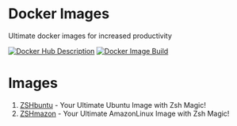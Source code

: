 # Docker Images
Ultimate docker images for increased productivity

[![Docker Hub Description](https://github.com/snigdhasjg/docker-images/actions/workflows/docker-hub-description.yml/badge.svg)](https://github.com/snigdhasjg/docker-images/actions/workflows/docker-hub-description.yml)
[![Docker Image Build](https://github.com/snigdhasjg/docker-images/actions/workflows/docker-image-build.yml/badge.svg)](https://github.com/snigdhasjg/docker-images/actions/workflows/docker-image-build.yml)

# Images
1. [ZSHbuntu](./zshbuntu) - Your Ultimate Ubuntu Image with Zsh Magic!
2. [ZSHmazon](./zshmazon) - Your Ultimate AmazonLinux Image with Zsh Magic!
